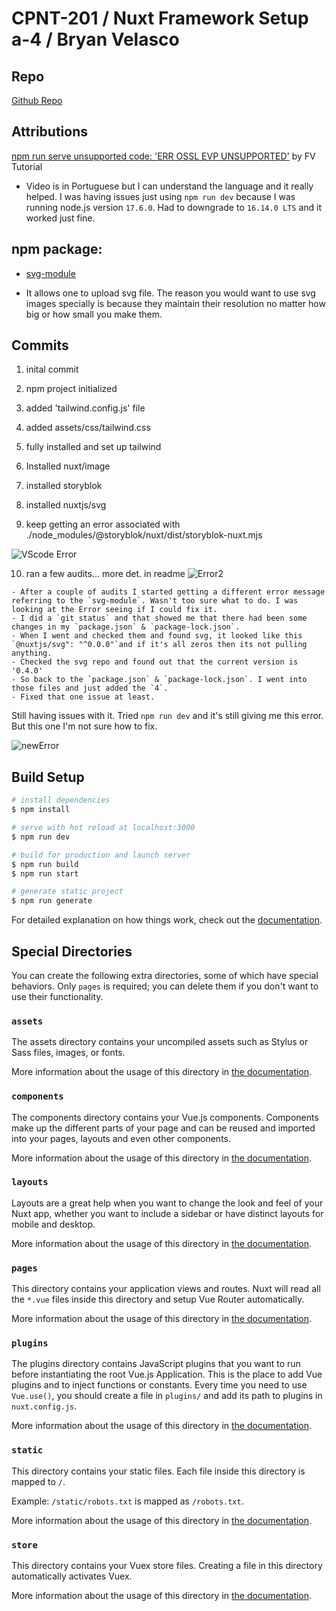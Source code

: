 # CPNT-201 / Nuxt Framework Setup a-4 / Bryan Velasco

## Repo

[Github Repo](https://github.com/cosmob3/cpnt201-a4)

## Attributions

[npm run serve unsupported code: 'ERR OSSL EVP UNSUPPORTED'](https://www.youtube.com/watch?v=ypHphKXRKAg&t=355s) by FV Tutorial 

- Video is in Portuguese but I can understand the language and it really helped. I was having issues just using `npm run dev` because I was running node.js version `17.6.0`. Had to downgrade to `16.14.0 LTS` and it worked just fine.  

## npm package: 

- [svg-module](https://github.com/nuxt-community/svg-module)

- It allows one to upload svg file. The reason you would want to use svg images specially is because they maintain their resolution no matter how big or how small you make them. 


## Commits 
   1. inital commit

   2. npm project initialized

   3. added 'tailwind.config.js' file

   4. added assets/css/tailwind.css

   5. fully installed and set up tailwind

   6. Installed nuxt/image

   7. installed storyblok

   8. installed nuxtjs/svg

   9. keep getting an error associated with ./node_modules/@storyblok/nuxt/dist/storyblok-nuxt.mjs
   
   
  ![VScode Error](https://user-images.githubusercontent.com/97326786/156517309-1c570a8d-4173-4bf8-9ab6-3f2154c0b970.png)

   10. ran a few audits... more det. in readme
   ![Error2](https://user-images.githubusercontent.com/97326786/156517440-dcb4abeb-10cb-479f-bfc0-0f666ca7aaa1.png)


    - After a couple of audits I started getting a different error message referring to the `svg-module`. Wasn't too sure what to do. I was looking at the Error seeing if I could fix it.
    - I did a `git status` and that showed me that there had been some changes in my `package.json` & `package-lock.json`.
    - When I went and checked them and found svg, it looked like this `@nuxtjs/svg": "^0.0.0"`and if it's all zeros then its not pulling anything. 
    - Checked the svg repo and found out that the current version is '0.4.0'
    - So back to the `package.json` & `package-lock.json`. I went into those files and just added the `4`. 
    - Fixed that one issue at least. 
    
    

Still having issues with it. Tried `npm run dev` and it's still giving me this error. But this one I'm not sure how to fix.


   ![newError](https://user-images.githubusercontent.com/97326786/156517356-a369c001-f877-495e-a550-8bc5f43d02d9.png)

## Build Setup

```bash
# install dependencies
$ npm install

# serve with hot reload at localhost:3000
$ npm run dev

# build for production and launch server
$ npm run build
$ npm run start

# generate static project
$ npm run generate
```

For detailed explanation on how things work, check out the [documentation](https://nuxtjs.org).

## Special Directories

You can create the following extra directories, some of which have special behaviors. Only `pages` is required; you can delete them if you don't want to use their functionality.

### `assets`

The assets directory contains your uncompiled assets such as Stylus or Sass files, images, or fonts.

More information about the usage of this directory in [the documentation](https://nuxtjs.org/docs/2.x/directory-structure/assets).

### `components`

The components directory contains your Vue.js components. Components make up the different parts of your page and can be reused and imported into your pages, layouts and even other components.

More information about the usage of this directory in [the documentation](https://nuxtjs.org/docs/2.x/directory-structure/components).

### `layouts`

Layouts are a great help when you want to change the look and feel of your Nuxt app, whether you want to include a sidebar or have distinct layouts for mobile and desktop.

More information about the usage of this directory in [the documentation](https://nuxtjs.org/docs/2.x/directory-structure/layouts).

### `pages`

This directory contains your application views and routes. Nuxt will read all the `*.vue` files inside this directory and setup Vue Router automatically.

More information about the usage of this directory in [the documentation](https://nuxtjs.org/docs/2.x/get-started/routing).

### `plugins`

The plugins directory contains JavaScript plugins that you want to run before instantiating the root Vue.js Application. This is the place to add Vue plugins and to inject functions or constants. Every time you need to use `Vue.use()`, you should create a file in `plugins/` and add its path to plugins in `nuxt.config.js`.

More information about the usage of this directory in [the documentation](https://nuxtjs.org/docs/2.x/directory-structure/plugins).

### `static`

This directory contains your static files. Each file inside this directory is mapped to `/`.

Example: `/static/robots.txt` is mapped as `/robots.txt`.

More information about the usage of this directory in [the documentation](https://nuxtjs.org/docs/2.x/directory-structure/static).

### `store`

This directory contains your Vuex store files. Creating a file in this directory automatically activates Vuex.

More information about the usage of this directory in [the documentation](https://nuxtjs.org/docs/2.x/directory-structure/store).
